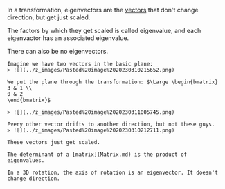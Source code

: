 In a transformation, eigenvectors are the [vectors](Vectors.md) that don't change direction, but get just scaled.

The factors by which they get scaled is called eigenvalue, and each eigenvactor has an associated eigenvalue.

There can also be no eigenvectors.

```ad-example
Imagine we have two vectors in the basic plane:
> ![](../z_images/Pasted%20image%2020230310215652.png)

We put the plane through the transformation: $\Large \begin{bmatrix}
3 & 1 \\
0 & 2
\end{bmatrix}$

> ![](../z_images/Pasted%20image%2020230311005745.png)

Every other vector drifts to another direction, but not these guys.
> ![](../z_images/Pasted%20image%2020230310212711.png)

These vectors just get scaled.
```

```ad-info
The determinant of a [matrix](Matrix.md) is the product of eigenvalues.
```

```ad-info
In a 3D rotation, the axis of rotation is an eigenvector. It doesn't change direction.
```
